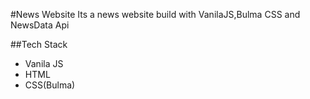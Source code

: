 #News Website
  Its a news website build with VanilaJS,Bulma CSS and NewsData Api
  
  ##Tech Stack
  - Vanila JS
  - HTML
  - CSS(Bulma)
  
